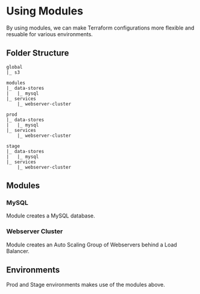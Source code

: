 # Using Modules

By using modules, we can make Terraform configurations more flexible and resuable for various environments.

## Folder Structure
```
global
|_ s3

modules
|_ data-stores
|   |_ mysql
|_ services
    |_ webserver-cluster

prod
|_ data-stores
|   |_ mysql
|_ services
    |_ webserver-cluster

stage
|_ data-stores
|   |_ mysql
|_ services
    |_ webserver-cluster
```

## Modules
### MySQL
Module creates a MySQL database.

### Webserver Cluster
Module creates an Auto Scaling Group of Webservers behind a Load Balancer.

## Environments
Prod and Stage environments makes use of the modules above.